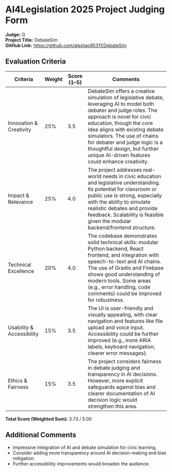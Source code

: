 # AI4Legislation 2025 Project Judging Form

**Judge:** G  
**Project Title:** DebateSim  
**GitHub Link:** https://github.com/alexliao95311/DebateSim

## Evaluation Criteria

| Criteria                   | Weight | Score (1–5) | Comments |
|----------------------------|--------|-------------|----------|
| Innovation & Creativity    | 25%    | 3.5         | DebateSim offers a creative simulation of legislative debate, leveraging AI to model both debater and judge roles. The approach is novel for civic education, though the core idea aligns with existing debate simulators. The use of chains for debater and judge logic is a thoughtful design, but further unique AI-driven features could enhance creativity. |
| Impact & Relevance         | 25%    | 4.0         | The project addresses real-world needs in civic education and legislative understanding. Its potential for classroom or public use is strong, especially with the ability to simulate realistic debates and provide feedback. Scalability is feasible given the modular backend/frontend structure. |
| Technical Excellence       | 20%    | 4.0         | The codebase demonstrates solid technical skills: modular Python backend, React frontend, and integration with speech-to-text and AI chains. The use of Gradio and Firebase shows good understanding of modern tools. Some areas (e.g., error handling, code comments) could be improved for robustness. |
| Usability & Accessibility  | 15%    | 3.5         | The UI is user-friendly and visually appealing, with clear navigation and features like file upload and voice input. Accessibility could be further improved (e.g., more ARIA labels, keyboard navigation, clearer error messages). |
| Ethics & Fairness          | 15%    | 3.5         | The project considers fairness in debate judging and transparency in AI decisions. However, more explicit safeguards against bias and clearer documentation of AI decision logic would strengthen this area. |

**Total Score (Weighted Sum):** 3.73 / 5.00

## Additional Comments

- Impressive integration of AI and debate simulation for civic learning.
- Consider adding more transparency around AI decision-making and bias mitigation.
- Further accessibility improvements would broaden the audience.
